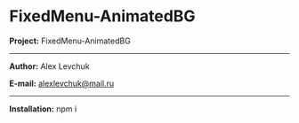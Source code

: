 # FixedMenu-AnimatedBG
**Project:** FixedMenu-AnimatedBG

---

**Author:** Alex Levchuk

**E-mail:** alexlevchuk@mail.ru

---

**Installation:** npm i
